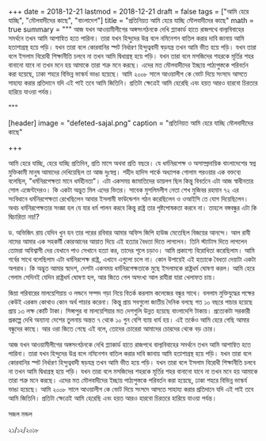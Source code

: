 
+++
date = 2018-12-21
lastmod = 2018-12-21
draft = false
tags = ["আমি হেরে যাচ্ছি", "মৌলবাদীদের কাছে", "বাংলাদেশ"]
title = "প্রতিনিয়ত আমি হেরে যাচ্ছি মৌলবাদীদের কাছে"
math = true
summary = """
আজ যখন আওয়ামীলীগের অঙ্গসংগঠনকে দেখি প্ল্যাকার্ড হাতে রাজপথে বাল্যবিবাহের সমর্থনে তখন আমি আশান্বিত হতে পারিনা। তারা যখন হিন্দুদের উগ্র বলে নমিনেশন বাতিল করার দাবি জানায় আমি হতাশাগ্রস্থ হয়ে পড়ি। যখন তারা বলে কোরবানির স্পট নির্ধারণ হিন্দুত্ববাদী ষড়যন্ত্র তখন আমি ভীত হয়ে পড়ি। যখন তারা বলে ইসলাম বিরোধী শিক্ষানীতি চলবে না তখন আমি দ্বিধাগ্রস্থ হয়ে পড়ি। যখন তারা বলে মসজিদের শহরকে মূর্তির শহর বানানো যাবে না তখন মনে হয় আমাকে তারা শত্রু মনে করছে। এদের মত মৌলবাদীদের ইচ্ছায় পাঠ্যপুস্তকে পরিবর্তন করা হয়েছে, ঢাকা শহরে বিভিন্ন ভাস্কর্য ভাঙা হয়েছে। আমি ২০০৮ সালে আওয়ালীগ কে ভোট দিয়ে সংসদে আসতে সাহায্য করার প্রতিদানে যদি এই পাই তবে আমি জিতিনি। প্রতিটা ক্ষেত্রেই আমি হেরেছি এবং হয়ত আরও হারবো চিরতরে হারিয়ে যাওয়া পর্যন্ত। 

"""

[header]
image = "defeted-sajal.png"
caption = "প্রতিনিয়ত আমি হেরে যাচ্ছি মৌলবাদীদের কাছে"

+++

আমি হেরে যাচ্ছি, হেরে যাচ্ছি প্রতিদিন, প্রতি মাসে অথবা প্রতি বছরে। যে ধর্মনিরপেক্ষ ও অসাম্প্রদায়িক বাংলাদেশের স্বপ্ন মুক্তিকামী মানুষ আমাদের দেখিয়েছিল তা আজ দুঃস্বপ্ন। শহীদ হাদিস পার্কে অধ্যাপক গোলাম পরওয়ার এক বক্তব্যে বলেছিল, "ধর্মনিরপেক্ষতা মানে ধর্মহীনতা"। এটা একসময় জামাতিদের ডায়লগ ছিল কিন্তু বিবর্তনে এটা আজ স্বাধীনতার সোল এজেন্টদেরও। কি একটা অদ্ভুত মিল এদের ভিতর। সাবেক মুসলিমলীগ নেতা শেখ মুজিবর রহমান ৭২ এর সংবিধানে ধর্মনিরপেক্ষতা রেখেছিলেন আবার ইসলামী ফাউন্ডেশন গঠন করেছিলেন ও ওআইসি তে যোগ দিয়েছিলেন। অথচ ধর্মনিরপেক্ষতার সংজ্ঞা হল যে যার ধর্ম পালন করবে কিন্তু রাষ্ট্র তার পৃষ্টপোষকতা করবে না। তাহলে বঙ্গবন্ধুর এটা কি দ্বিচারিতা নয়!?

ড. অভিজিৎ রায় যেদিন খুন হন তার পরের রবিবার আমার অফিস জিপি হাউজ মেতেছিল বিজয়ের আনন্দে। আল রাযী নামের আমার এক সহকর্মী কোরআনের আয়াত দিয়ে এই হত্যার বৈধতা দিতে লাগলেন। তিনি স্ট্যাটাস দিতে লাগলেন তোমরা অবিশ্বাসী দের যেখানে পাও সেখানে হত্যা কর, তাদের শূলে চড়াও। আমি প্রকাশ্যে বিরোধিতা করেছিলাম। আমি গর্বের সাথে বলেছিলাম এটা ধর্মনিরপেক্ষ রাষ্ট্র, এখানে এগুলো চলে না। কোন উপায়েই এই হত্যাকে বৈধতা দেয়াটা একটা অপরাধ। কি অদ্ভুত আমার স্বদেশ, দেশটা একসময় ধর্মনিরপেক্ষতাকে মুছে ইসলামকে রাষ্ট্রধর্ম ঘোষণা করল। আমি হেরে গেলাম সেদিনই যেদিন রাষ্ট্রধর্ম ঘোষণা হল, আর জিতে গেল অসংখ্য আল রাযীরা যারা খেলাফত চায়।

জিয়া পরিবারের মালয়েশিয়ায় ও লন্ডনে সম্পদ গড়া নিয়ে বিতর্ক করলাম কলেজের বন্ধুর সাথে। বললাম মুক্তিযুদ্ধের পক্ষের কেউই এরকম কোথাও কোন অর্থ পাচার করেনা। কিন্তু প্রায় সবগুলো জাতীয় দৈনিক বলছে গত ১০ বছরে পাচার হয়েছে প্রায় ১৩ লক্ষ কোটি টাকা। সিঙ্গাপুর বা মালয়েশিয়ার মত দেশগুলি উন্নত হয়েছে বাংলাদেশি টাকায়। প্রত্যেকটা সরকারী প্রকল্পে দেখি অন্যান্য দেশের তুলনায় অন্তত ৭ থেকে ১০ গুন বেশি ব্যায় ধার্য হয়। এই তর্কেও আমি হেরে গেছি আমার বন্ধুদের কাছে। আর ওরা জিতে গেছে এই বলে, তোদের চোরেরা আমাদের চোরদের থেকে বড় চোর।

আজ যখন আওয়ামীলীগের অঙ্গসংগঠনকে দেখি প্ল্যাকার্ড হাতে রাজপথে বাল্যবিবাহের সমর্থনে তখন আমি আশান্বিত হতে পারিনা। তারা যখন হিন্দুদের উগ্র বলে নমিনেশন বাতিল করার দাবি জানায় আমি হতাশাগ্রস্থ হয়ে পড়ি। যখন তারা বলে কোরবানির স্পট নির্ধারণ হিন্দুত্ববাদী ষড়যন্ত্র তখন আমি ভীত হয়ে পড়ি। যখন তারা বলে ইসলাম বিরোধী শিক্ষানীতি চলবে না তখন আমি দ্বিধাগ্রস্থ হয়ে পড়ি। যখন তারা বলে মসজিদের শহরকে মূর্তির শহর বানানো যাবে না তখন মনে হয় আমাকে তারা শত্রু মনে করছে। এদের মত মৌলবাদীদের ইচ্ছায় পাঠ্যপুস্তকে পরিবর্তন করা হয়েছে, ঢাকা শহরে বিভিন্ন ভাস্কর্য ভাঙা হয়েছে। আমি ২০০৮ সালে আওয়ালীগ কে ভোট দিয়ে সংসদে আসতে সাহায্য করার প্রতিদানে যদি এই পাই তবে আমি জিতিনি। প্রতিটা ক্ষেত্রেই আমি হেরেছি এবং হয়ত আরও হারবো চিরতরে হারিয়ে যাওয়া পর্যন্ত।

সজল মন্ডল

২১/১২/২০১৮


